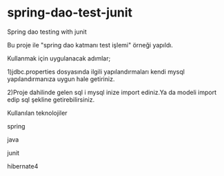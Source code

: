 # spring-dao-test-junit
Spring dao testing with junit


Bu proje ile "spring dao katmanı test işlemi" örneği yapıldı.

Kullanmak için uygulanacak adımlar;

1)jdbc.properties dosyasında ilgili yapılandırmaları kendi mysql yapılandırmanıza uygun hale getiriniz.

2)Proje dahilinde gelen sql i mysql inize import ediniz.Ya da modeli import edip sql şekline getirebilirsiniz.

Kullanılan teknolojiler

 spring 

 java

 junit

 hibernate4
